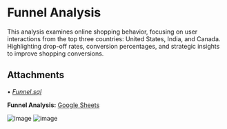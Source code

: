 # Funnel Analysis

This analysis examines online shopping behavior, focusing on user interactions from the top three countries: United States, India, and Canada. Highlighting drop-off rates, conversion percentages, and strategic insights to improve shopping conversions.

## Attachments

• [*Funnel.sql*](https://github.com/monikase/Data-Analytics-Projects/blob/a719671e5eeb623d71f52cc9e7c76c83ff55c8ac/7-Funnel%20Analysis/Funnel.sql)

**Funnel Analysis:** [Google Sheets](https://docs.google.com/spreadsheets/d/1RABDCjpsUpbF2IJrgsjek5JKrH36rfo995JiZcc2lHA/edit?usp=sharing)

![image](https://github.com/user-attachments/assets/a7d07695-1ded-4d85-9ee9-23e717f808dc)
![image](https://github.com/user-attachments/assets/6aec4e1e-a1de-4fba-9e1f-b7767a4f2fcc)



